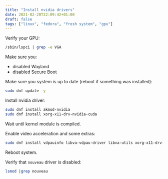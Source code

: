 ```yaml
---
title: "Install nvidia drivers"
date: 2021-02-20T22:09:42+01:00
draft: false
tags: ["linux", "fedora", "fresh system", "gpu"]
---
```


Verify your GPU:
```bash
/sbin/lspci | grep -e VGA
```

Make sure you:
 - disabled Wayland
 - disabled Secure Boot

Make sure you system is up to date (reboot if something was installed):
```bash
sudo dnf update -y
```

Install nvidia driver:
```bash
sudo dnf install akmod-nvidia
sudo dnf install xorg-x11-drv-nvidia-cuda
```

Wait until kernel module is compiled.

Enable video acceleration and some extras:
```bash
sudo dnf install vdpauinfo libva-vdpau-driver libva-utils xorg-x11-drv-nvidia-cuda-libs xorg-x11-drv-nvidia-cuda
```

Reboot system.

Verify that `nouveau` driver is disabled:
```bash
lsmod |grep nouveau
```
